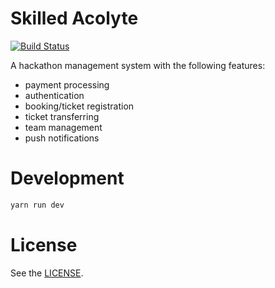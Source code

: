 # Skilled Acolyte

[![Build Status](https://travis-ci.org/unihackhq/skilled-acolyte-backend.svg?branch=develop)](https://travis-ci.org/unihackhq/skilled-acolyte-backend)

A hackathon management system with the following features:
* payment processing
* authentication
* booking/ticket registration
* ticket transferring
* team management
* push notifications

# Development
```Bash
yarn run dev
```

# License
See the [LICENSE](LICENSE).